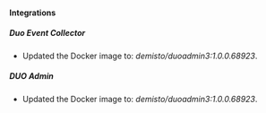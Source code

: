 #### Integrations
##### Duo Event Collector
- Updated the Docker image to: *demisto/duoadmin3:1.0.0.68923*.
##### DUO Admin
- Updated the Docker image to: *demisto/duoadmin3:1.0.0.68923*.
